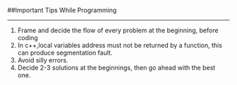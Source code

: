 ##Important Tips While Programming 
_____________________________________________


1. Frame and decide the flow of every problem at the beginning, before coding
2. In c++,local variables address must not be returned by a function, this can produce segmentation fault.
3. Avoid silly errors.
4. Decide 2-3 solutions at the beginnings, then go ahead with the best one.

